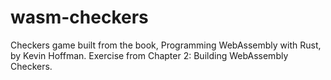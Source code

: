 # wasm-checkers

Checkers game built from the book, Programming WebAssembly with Rust, by Kevin Hoffman. 
Exercise from Chapter 2: Building WebAssembly Checkers.
